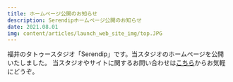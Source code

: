 ```yaml
---
title: ホームページ公開のお知らせ
description: Serendipホームページ公開のお知らせ
date: 2021.08.01
img: content/articles/launch_web_site_img/top.JPG
---
```


福井のタトゥースタジオ「Serendip」です。当スタジオのホームページを公開いたしました。
当スタジオやサイトに関するお問い合わせは[こちら](/contact)からお気軽にどうぞ。
